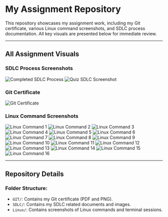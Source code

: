 # My Assignment Repository

This repository showcases my assignment work, including my Git certificate, various Linux command screenshots, and SDLC process documentation. All key visuals are presented below for immediate review.

---

## All Assignment Visuals

### SDLC Process Screenshots
![Completed SDLC Process](SDLC/cpmpleted_SDLC.png)
![Quiz SDLC Screenshot](SDLC/quiz_SDLC.png)

### Git Certificate
![Git Certificate](GIT/GIT_CERTIFICATE.png)  

### Linux Command Screenshots
![Linux Command 1](Linux/command1.png)
![Linux Command 2](Linux/command2.png)
![Linux Command 3](Linux/command3.png)
![Linux Command 4](Linux/command4.png)
![Linux Command 5](Linux/command5.png)
![Linux Command 6](Linux/command6.png)
![Linux Command 7](Linux/command7.png)
![Linux Command 8](Linux/command8.png)
![Linux Command 9](Linux/command9.png)
![Linux Command 10](Linux/command10.png)
![Linux Command 11](Linux/command11.png)
![Linux Command 12](Linux/command12.png)
![Linux Command 13](Linux/command13.png)
![Linux Command 14](Linux/command14.png)
![Linux Command 15](Linux/command15.png)
![Linux Command 16](Linux/command16.png)

---

## Repository Details

### Folder Structure:
- `GIT/`: Contains my Git certificate (PDF and PNG).
- `SDLC/`: Contains my SDLC related documents and images.
- `Linux/`: Contains screenshots of Linux commands and terminal sessions.